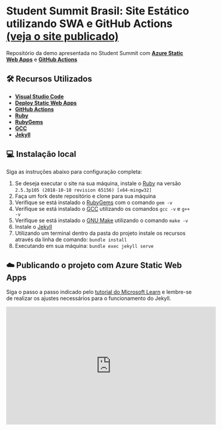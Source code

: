 # Student Summit Brasil: Site Estático utilizando SWA e GitHub Actions [(veja o site publicado)](https://lemon-bay-004f3460f.2.azurestaticapps.net/)

Repositório da demo apresentada no Student Summit com **[Azure Static Web Apps](https://docs.microsoft.com/azure/static-web-apps/?wt.mc_id=seriespg_17010_webpage_reactor)** e **[GitHub Actions](https://help.github.com/pt/actions)**

## 🛠️ Recursos Utilizados

* **[Visual Studio Code](https://code.visualstudio.com/?wt.mc_id=seriespg_17010_webpage_reactor)**
* **[Deploy Static Web Apps](https://docs.microsoft.com/azure/static-web-apps/?wt.mc_id=seriespg_17010_webpage_reactor)**
* **[GitHub Actions](https://help.github.com/pt/actions)**
* **[Ruby](https://www.ruby-lang.org/pt/documentation/installation/)**
* **[RubyGems](https://rubygems.org/pages/download)**
* **[GCC](https://gcc.gnu.org/install/)**
* **[Jekyll](https://jekyllrb.com/docs/installation/)**

## 💻 Instalação local

Siga as instruções abaixo para configuração completa:

1. Se deseja executar o site na sua máquina, instale o [Ruby](https://www.ruby-lang.org/pt/documentation/installation/) na versão `2.5.3p105 (2018-10-18 revision 65156) [x64-mingw32]`
2. Faça um fork deste repositório e clone para sua máquina
3. Verifique se está instalado o [RubyGems](https://rubygems.org/pages/download) com o comando `gem -v`
4. Verifique se está instalado o [GCC](https://gcc.gnu.org/install/) utilizando os comandos `gcc -v` e `g++ -v`
5. Verifique se está instalado o [GNU Make](https://www.gnu.org/software/make/) utilizando o comando `make -v`
6. Instale o [Jekyll](https://jekyllrb.com/docs/installation/)
7. Utilizando um terminal dentro da pasta do projeto instale os recursos através da linha de comando: `bundle install`
8. Executando em sua máquina: `bundle exec jekyll serve`

## ☁️ Publicando o projeto com Azure Static Web Apps
Siga o passo a passo indicado pelo [tutorial do Microsoft Learn](https://aka.ms/StudentSummitBrasil) e lembre-se de realizar os ajustes necessários para o funcionamento do Jekyll.

<iframe width="560" height="315" src="https://www.youtube.com/embed/NmjwsCExIQM" title="YouTube video player" frameborder="0" allow="accelerometer; autoplay; clipboard-write; encrypted-media; gyroscope; picture-in-picture" allowfullscreen></iframe>
